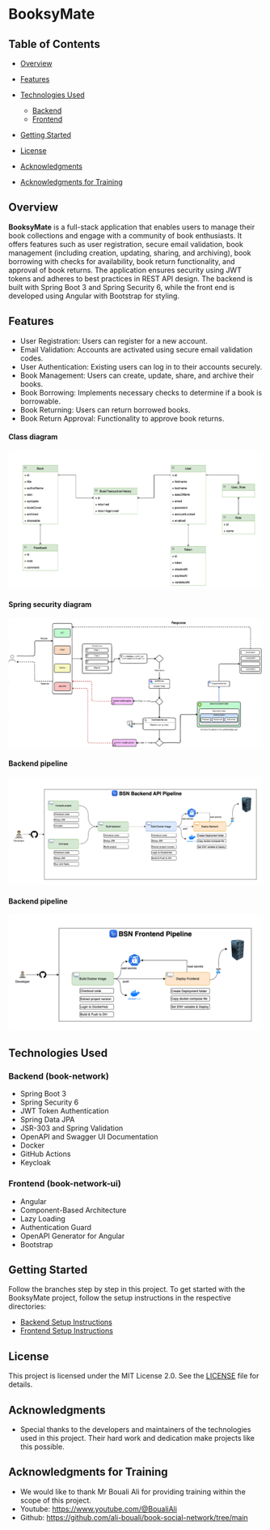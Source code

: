 # BooksyMate

## Table of Contents

- [Overview](#overview)
- [Features](#features)
- [Technologies Used](#technologies-used)
    - [Backend](#backend-book-social-network)
    - [Frontend](#frontend-book-social-network-ui)
 
- [Getting Started](#getting-started)
- [License](#license)
- [Acknowledgments](#acknowledgments)
- [Acknowledgments for Training](#acknowledgments-for-training)
  
## Overview

**BooksyMate** is a full-stack application that enables users to manage their book collections and engage with a community of book enthusiasts. It offers features such as user registration, secure email validation, book management (including creation, updating, sharing, and archiving), book borrowing with checks for availability, book return functionality, and approval of book returns. The application ensures security using JWT tokens and adheres to best practices in REST API design. The backend is built with Spring Boot 3 and Spring Security 6, while the front end is developed using Angular with Bootstrap for styling.

## Features

- User Registration: Users can register for a new account.
- Email Validation: Accounts are activated using secure email validation codes.
- User Authentication: Existing users can log in to their accounts securely.
- Book Management: Users can create, update, share, and archive their books.
- Book Borrowing: Implements necessary checks to determine if a book is borrowable.
- Book Returning: Users can return borrowed books.
- Book Return Approval: Functionality to approve book returns.

#### Class diagram
![Class diagram](screenshots/class-diagram.png)

#### Spring security diagram
![Security diagram](screenshots/security.png)

#### Backend pipeline
![Security diagram](screenshots/be-pipeline.png)

#### Backend pipeline
![Security diagram](screenshots/fe-pipeline.png)

## Technologies Used

### Backend (book-network)

- Spring Boot 3
- Spring Security 6
- JWT Token Authentication
- Spring Data JPA
- JSR-303 and Spring Validation
- OpenAPI and Swagger UI Documentation
- Docker
- GitHub Actions
- Keycloak

### Frontend (book-network-ui)

- Angular
- Component-Based Architecture
- Lazy Loading
- Authentication Guard
- OpenAPI Generator for Angular
- Bootstrap

## Getting Started

Follow the branches step by step in this project. 
To get started with the BooksyMate project, follow the setup instructions in the respective directories:

- [Backend Setup Instructions](/backend/BooksyMate/README.md)
- [Frontend Setup Instructions](/frontend/booksy-mate/README.md)


## License

This project is licensed under the MIT License 2.0. See the [LICENSE](LICENSE) file for details.

## Acknowledgments

- Special thanks to the developers and maintainers of the technologies used in this project. Their hard work and dedication make projects like this possible.

## Acknowledgments for Training
- We would like to thank Mr Bouali Ali for providing training within the scope of this project.
- Youtube: https://www.youtube.com/@BoualiAli
- Github: https://github.com/ali-bouali/book-social-network/tree/main
